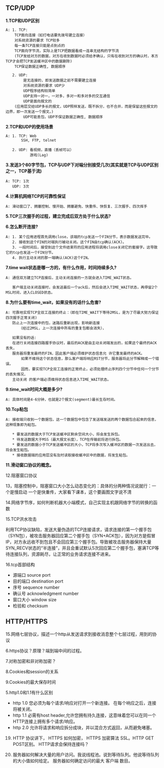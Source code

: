 
## TCP/UDP 


**1.TCP和UDP区别**

	A: 1. TCP:
		TCP面向连接（如打电话要先拨号建立连接）
		对系统资源的要求 TCP较多
		每一条TCP连接只能是点到点的
		TCP面向字节流，实际上是TCP把数据看成一连串无结构的字节流
		(TCP发给对方的数据，对方在收到数据时必须给矛确认，只有在收到对方的确认时，本方TCP才会把TCP发送缓冲区中的数据删除)
		TCP保证数据正确性, 数据顺序
	
	   2. UDP:
	        是无连接的，即发送数据之前不需要建立连接
	        对系统资源的要求 UDP少
	        UDP程序结构较简单
	        UDP支持一对一，一对多，多对一和多对多的交互通信
	        UDP是面向报文的
		(应用层交给UDP多长的报文，UDP照样发送，既不拆分，也不合并，而是保留这些报文的边界，即一次发送一个报文。)
	        UDP可能丢包，UDP不保证数据正确性, 数据顺序

**2.TCP和UDP的使用场景**

	A: 1. TCP: Web
		   SSH, FTP, telnet
			   	
	   2. UDP: 看视频，直播（丢帧可以）
	           游戏(Lag)

**3.发送3个80字节包，TCP与UDP下对端分别接受几次(其实就是TCP与UDP区别之一，TCP基于流)**

	A: TCP: 1次
	   UDP: 3次

**4.计算机网络TCP的可靠性保证**
	
	A: 滑动窗口了、拥塞控制、慢开始、拥塞避免、快重传、快恢复、三次握手、四次挥手

**5.TCP三次握手的过程，建立完成后双方处于什么状态?**


**6.怎么断开连接?**

	A: 1. 某个应用进程首先调用close，该端的tcp发送一个FIN分节，表示数据发送完毕。
	   2. 接收到这个FIN的对端执行被动关闭。这个FIN由tcp确认(ACK)。
	   3. 一段时间后，接受到这个文件结束符的应用进程将调用close关闭它的套接字。这导致它的tcp也发送一个FIN分节。
	   4. 执行主动关闭的那一端确认(ACK)这个FIN。

**7.time wait状态是哪一方的，有什么作用，时间持续多久?**

	A: 通信双方建立TCP连接后，主动关闭连接的一方就会进入TIME_WAIT状态。

	   客户端主动关闭连接时，会发送最后一个ack后，然后会进入TIME_WAIT状态，再停留2个MSL时间，进入CLOSED状态。
	   

**8.为什么要有time_wait，如果没有的话什么危害?**

	A: 可靠地实现TCP全双工连接的终止：（即在TIME_WAIT下等待2MSL，是为了尽最大努力保证四次握手正常关闭)
	   防止上一次连接中的包，迷路后重新出现，影响新连接
          （经过2MSL，上一次连接中所有的重复包都会消失），
	   
	   如果没有的话:
	   在进行关闭连接四路握手协议时，最后的ACK是由主动关闭端发出的，如果这个最终的ACK丢失，
	   服务器将重发最终的FIN，因此客户端必须维护状态信息允 许它重发最终的ACK。
           如果不维持这个状态信息，那么客户端将响应RST分节，服务器将此分节解释成一个错误。
           因而，要实现TCP全双工连接的正常终止，必须处理终止序列四个分节中任何一个分节的丢失情况，
	   主动关闭 的客户端必须维持状态信息进入TIME_WAIT状态。


**9.time_wait时间大概是多少?**

	A: 具体时间是4-6分钟，也就是2个报文(segment)最长生存时间。

**10.Tcp粘包**

	A: 接收端只收到一个数据包，这一个数据包中包含了发送端发送的两个数据包合起來的信息，这种现象即为粘包。
	
	   * 要发送的数据大于TCP发送缓冲区剩余空间大小，将会发生拆包。
	   * 待发送数据大于MSS（最大报文长度），TCP在传输前将进行拆包。
	   * 要发送的数据小于TCP发送缓冲区的大小，TCP将多次写入缓冲区的数据一次发送出去，将会发生粘包。
	   * 接收数据端的应用层没有及时读取接收缓冲区中的数据，将发生粘包。


**11.滑动窗口协议的概念。**

12.阻塞窗口协议

13，阻塞控制中，阻塞窗口大小怎么动态变化的：具体的分两种情况说就行：一个是慢启动 一个是快重传，大家看下课本，这个要画图文字说不清

14.网络字节序，如何判断机器大小端模式，自己实现主机跟网络字节的转换的函数


15.TCP洪水攻击

利用TCP协议缺陷，发送大量伪造的TCP连接请求，请求连接的第一个握手包（SYN包），被攻击服务器回应第二个握手包（SYN+ACK包），因为对方是假冒IP，对方永远收不到包且不会回应第三个握手包。导致被攻击服务器保持大量SYN_RECV状态的“半连接”，并且会重试默认5次回应第二个握手包，塞满TCP等待连接队列，资源耗尽，让正常的业务请求连接不进来。


16.tcp首部结构
* 源端口 source port
* 目的端口 destination port
* 序号 sequence number
* 确认号 acknowledgment number 
* 窗口大小 window size
* 检验和 checksum



## HTTP/HTTPS

15.网络七层协议，描述一个http从发送请求到接收消息整个七层过程，用到的协议


6.https协议？原理？端到端中间的过程。

7.对称加密和非对称加密？

8.Cookies和session的关系

9.Cookies的最大保存时间

5.http1.0和1.1有什么区别
* http 1.0 您必须为每个请求/响应对打开一个新连接。 在每个响应之后，连接将被关闭。
* http 1.1 必需有host header,允许您拥有持久连接，这意味着您可以在同一个HTTP连接上拥有多个请求/响应。
* http 2.0 允许将请求和响应拆分成块，并以混合方式返回，从而避免堵塞。

19. HTTP 协议讲下， HTTPS 如何加密， HTTPS 加密算法 SSL。HTTP GET POST区别。 HTTP请求会保持连接吗？


21. 服务器如何解决大量的用户访问。我说线程池。说到等待队列。他说等待队列的大小值如何给定。 服务器如何确定访问的最大 客户端 数目。


